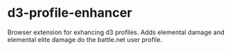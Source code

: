 d3-profile-enhancer
===================

Browser extension for exhancing d3 profiles. Adds elemental damage and elemental elite damage do the battle.net user profile.
